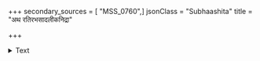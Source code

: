 +++
secondary_sources = [ "MSS_0760",]
jsonClass = "Subhaashita"
title = "अथ रतिरभसादलीकनिद्रा"

+++

<details><summary>Text</summary>

अथ रतिरभसादलीकनिद्रा- मधुरविघूर्णितलोचनोत्पलाभिः।  
शयनतलमशिश्रियन् वधूभिः सह मदमन्मथमन्थरा युवानः॥
</details>

